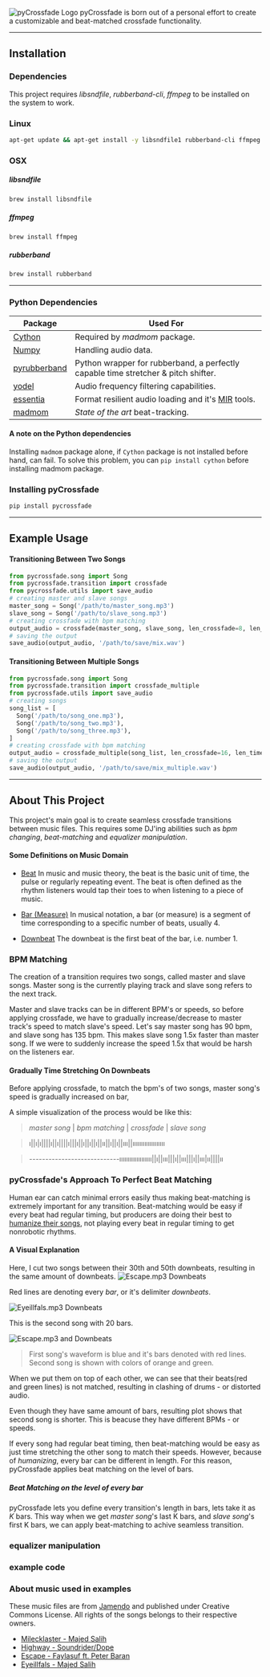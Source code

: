![pyCrossfade Logo](./assets/images/logo.png)
pyCrossfade is born out of a personal effort to create a customizable and beat-matched crossfade functionality. 

---------

## Installation

### Dependencies

This project requires *libsndfile*, *rubberband-cli*, *ffmpeg* to be installed on the system to work.

### Linux

```bash
apt-get update && apt-get install -y libsndfile1 rubberband-cli ffmpeg
```

### OSX


##### libsndfile
```bash
brew install libsndfile
```
##### ffmpeg
```bash
brew install ffmpeg
```

##### rubberband
```bash
brew install rubberband
```
-----

### Python Dependencies

|Package|Used For|
|---|---|
|[Cython](https://github.com/cython/cython) | Required by _madmom_ package.|
|[Numpy](https://github.com/numpy/numpy)|Handling audio data.|
|[pyrubberband](https://github.com/bmcfee/pyrubberband)|Python wrapper for rubberband, a perfectly capable time stretcher & pitch shifter.|
|[yodel](https://github.com/rclement/yodel)|Audio frequency filtering capabilities.|
|[essentia](https://github.com/MTG/essentia)|Format resilient audio loading and it's [MIR](https://en.wikipedia.org/wiki/Music_information_retrieval) tools.  	    |
|[madmom](https://github.com/CPJKU/madmom)|_State of the art_ beat-tracking.|

#### A note on the Python dependencies
Installing `madmom` package alone, if `Cython` package is not installed before hand, can fail. To solve this problem, you can `pip install cython` before installing madmom package.


### Installing  pyCrossfade
```bash
pip install pycrossfade
```
----
## Example Usage
#### Transitioning Between Two Songs
```python
from pycrossfade.song import Song
from pycrossfade.transition import crossfade
from pycrossfade.utils import save_audio
# creating master and slave songs
master_song = Song('/path/to/master_song.mp3')
slave_song = Song('/path/to/slave_song.mp3')
# creating crossfade with bpm matching
output_audio = crossfade(master_song, slave_song, len_crossfade=8, len_time_strecth=8)
# saving the output
save_audio(output_audio, '/path/to/save/mix.wav')
```

#### Transitioning Between Multiple Songs

```python
from pycrossfade.song import Song
from pycrossfade.transition import crossfade_multiple
from pycrossfade.utils import save_audio
# creating songs
song_list = [
  Song('/path/to/song_one.mp3'),
  Song('/path/to/song_two.mp3'),
  Song('/path/to/song_three.mp3'),
]
# creating crossfade with bpm matching
output_audio = crossfade_multiple(song_list, len_crossfade=16, len_time_strecth=8)
# saving the output
save_audio(output_audio, '/path/to/save/mix_multiple.wav')
```
---------
## About This Project
This project's main goal is to create seamless crossfade transitions between music files. This requires some DJ'ing abilities such as _bpm changing_, _beat-matching_ and _equalizer manipulation_.


#### Some Definitions on Music Domain 
- [Beat](https://en.wikipedia.org/wiki/Beat_(music))
  In music and music theory, the beat is the basic unit of time, the pulse or regularly repeating event. 
  The beat is often defined as the rhythm listeners would tap their toes to when listening to a piece of music. 

- [Bar (Measure)](https://en.wikipedia.org/wiki/Bar_(music))
  In musical notation, a bar (or measure) is a segment of time corresponding to a specific number of beats, usually 4.

- [Downbeat](https://en.wikipedia.org/wiki/Beat_(music)#Downbeat_and_upbeat)
  The downbeat is the first beat of the bar, i.e. number 1.


### BPM Matching
The creation of a transition requires two songs, called master and slave songs. Master song is the currently playing track and slave song refers to the next track.   

Master and slave tracks can be in different BPM's or speeds, so before applying crossfade, we have to gradually increase/decrease to master track's speed to match slave's speed. Let's say master song has 90 bpm, and slave song has 135 bpm. This makes slave song 1.5x faster than master song. If we were to suddenly increase the speed 1.5x that would be harsh on the listeners ear.

#### Gradually Time Stretching On Downbeats
Before applying crossfade, to match the bpm's of two songs, master song's speed is gradually increased on bar, 


A simple visualization of the process would be like this:
> *master song* | *bpm matching* | *crossfade* | *slave song*

> ı||ı|ı||||ı||ı||||ı|||ı||ı||ı||ı||ıı||ı||ı||ııı||ııııııııııııııııııı 

> ----------------------------ııııııııııııııııııı||ı||ııı|||ı||ııı|||ı||ııı|ıı||||ıı


### pyCrossfade's Approach To Perfect Beat Matching
Human ear can catch minimal errors easily thus making beat-matching is extremely important for any transition. Beat-matching would be easy if every beat had regular timing, but producers are doing their best to [humanize their songs](https://www.izotope.com/en/learn/how-to-humanize-and-dehumanize-drums.html), not playing every beat in regular timing to get nonrobotic rhythms.

#### A Visual Explanation

Here, I cut two songs between their 30th and 50th downbeats, resulting in the same amount of downbeats.
![Escape.mp3 Downbeats](./assets/images/Escape-Downbeats.png)

Red lines are denoting every _bar_, or it's delimiter _downbeats_.

![Eyeillfals.mp3 Downbeats](./assets/images/Eyeillfals-Downbeats.png)

This is the second song with 20 bars.

![Escape.mp3 and  Downbeats](./assets/images/Eyeillfals-Escape-Downbeats.png)
> First song's waveform is blue and it's bars denoted with red lines. Second song is shown with colors of orange and green. 

When we put them on top of each other, we can see that their beats(red and green lines) is not matched, resulting in clashing of drums - or distorted audio.


Even though they have same amount of bars, resulting plot shows that second song is shorter. This is beacuse they have different BPMs - or speeds.

If every song had regular beat timing, then beat-matching would be easy as just time stretching the other song to match their speeds. However, because of _humanizing_, every bar can be different in length. For this reason, pyCrossfade applies beat matching on the level of bars.

##### Beat Matching on the level of every bar


pyCrossfade lets you define every transition's length in bars, lets take it as _K_ bars. This way when we get _master song_'s last K bars, and _slave song_'s first K bars, we can apply beat-matching to achive seamless transition.




### equalizer manipulation




### example code



### About music used in examples

These music files are from [Jamendo](https://www.jamendo.com) and published under Creative Commons License. All rights of the songs belongs to their respective owners.

- [Milecklaster - Majed Salih](https://www.jamendo.com/track/1765941/milecklaster)
- [Highway - Soundrider/Dope](https://www.jamendo.com/track/1764828/highway)
- [Escape - Faylasuf ft. Peter Baran](https://www.jamendo.com/track/1753056/faylasuf-escape-ft-peter-baran)
- [Eyeillfals - Majed Salih](https://www.jamendo.com/track/1754135/eyeillfals)
